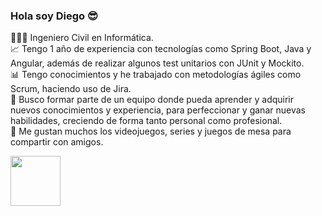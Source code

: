 ### Hola soy Diego 😎

👨🏽‍🎓 Ingeniero Civil en Informática.<br>
📈 Tengo 1 año de experiencia con tecnologías como Spring Boot, Java y Angular, además de realizar algunos test unitarios con JUnit y Mockito. <br>
📊 Tengo conocimientos y he trabajado con metodologías ágiles como Scrum, haciendo uso de Jira. <br>
🔎 Busco formar parte de un equipo donde pueda aprender y adquirir nuevos conocimientos y experiencia, para perfeccionar y ganar nuevas habilidades, creciendo de forma tanto personal como profesional. <br>
🎲 Me gustan muchos los videojuegos, series y juegos de mesa para compartir con amigos. <br>

<a href="https://www.linkedin.com/in/dorregopantoja/"><img style="width: 80px; height:80px" src="https://cdn-icons-png.flaticon.com/256/174/174857.png" alt=""></a>

<!--
**dorregop/dorregop** is a ✨ _special_ ✨ repository because its `README.md` (this file) appears on your GitHub profile.

Here are some ideas to get you started:

- 🔭 I’m currently working on ...
- 🌱 I’m currently learning ...
- 👯 I’m looking to collaborate on ...
- 🤔 I’m looking for help with ...
- 💬 Ask me about ...
- 📫 How to reach me: ...
- 😄 Pronouns: ...
- ⚡ Fun fact: ...
-->
